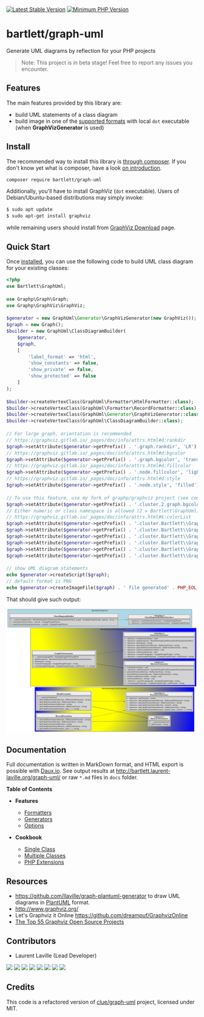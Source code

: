 [![Latest Stable Version](https://img.shields.io/packagist/v/bartlett/graph-uml.svg?style=flat-square)](https://packagist.org/packages/bartlett/graph-uml)
[![Minimum PHP Version](https://img.shields.io/badge/php-%3E%3D%207.1-8892BF.svg?style=flat-square)](https://php.net/)

# bartlett/graph-uml

Generate UML diagrams by reflection for your PHP projects

> Note: This project is in beta stage! Feel free to report any issues you encounter.

## Features

The main features provided by this library are:

* build UML statements of a class diagram
* build image in one of the [supported formats](https://graphviz.gitlab.io/_pages/doc/info/output.html) with local `dot` executable (when **GraphVizGenerator** is used)

## Install

The recommended way to install this library is [through composer](http://getcomposer.org).
If you don't know yet what is composer, have a look [on introduction](http://getcomposer.org/doc/00-intro.md).

```bash
composer require bartlett/graph-uml
```

Additionally, you'll have to install GraphViz (`dot` executable).
Users of Debian/Ubuntu-based distributions may simply invoke:

```bash
$ sudo apt update
$ sudo apt-get install graphviz
```

while remaining users should install from [GraphViz Download](http://www.graphviz.org/download/) page.

## Quick Start

Once [installed](#install), you can use the following code to build UML class diagram for your existing classes:

```php
<?php
use Bartlett\GraphUml;

use Graphp\Graph\Graph;
use Graphp\GraphViz\GraphViz;

$generator = new GraphUml\Generator\GraphVizGenerator(new GraphViz());
$graph = new Graph();
$builder = new GraphUml\ClassDiagramBuilder(
    $generator,
    $graph,
    [
        'label_format' => 'html',
        'show_constants' => false,
        'show_private' => false,
        'show_protected' => false
    ]
);

$builder->createVertexClass(GraphUml\Formatter\HtmlFormatter::class);
$builder->createVertexClass(GraphUml\Formatter\RecordFormatter::class);
$builder->createVertexClass(GraphUml\Generator\GraphVizGenerator::class);
$builder->createVertexClass(GraphUml\ClassDiagramBuilder::class);

// For large graph, orientation is recommended
// https://graphviz.gitlab.io/_pages/doc/info/attrs.html#d:rankdir
$graph->setAttribute($generator->getPrefix() . '.graph.rankdir', 'LR');
// https://graphviz.gitlab.io/_pages/doc/info/attrs.html#d:bgcolor
$graph->setAttribute($generator->getPrefix() . '.graph.bgcolor', 'transparent');
// https://graphviz.gitlab.io/_pages/doc/info/attrs.html#d:fillcolor
$graph->setAttribute($generator->getPrefix() . '.node.fillcolor', 'lightgrey');
// https://graphviz.gitlab.io/_pages/doc/info/attrs.html#d:style
$graph->setAttribute($generator->getPrefix() . '.node.style', 'filled');

// To use this feature, use my fork of graphp/graphviz project (see composer.json)
$graph->setAttribute($generator->getPrefix() . '.cluster.2.graph.bgcolor', 'lightblue');
// Either numeric or class namespace is allowed (2 = Bartlett\GraphUml)
// https://graphviz.gitlab.io/_pages/doc/info/attrs.html#k:colorList
$graph->setAttribute($generator->getPrefix() . '.cluster.Bartlett\\GraphUml\\Generator.graph.style', 'filled');
$graph->setAttribute($generator->getPrefix() . '.cluster.Bartlett\\GraphUml\\Generator.graph.fillcolor', 'yellow:blue');
$graph->setAttribute($generator->getPrefix() . '.cluster.Bartlett\\GraphUml\\Generator.graph.gradientangle', 45);
$graph->setAttribute($generator->getPrefix() . '.cluster.Bartlett\\GraphUml\\Formatter.graph.style', 'radial');
$graph->setAttribute($generator->getPrefix() . '.cluster.Bartlett\\GraphUml\\Formatter.graph.fillcolor', 'yellow:blue');
$graph->setAttribute($generator->getPrefix() . '.cluster.Bartlett\\GraphUml\\Formatter.graph.gradientangle', 180);

// show UML diagram statements
echo $generator->createScript($graph);
// default format is PNG
echo $generator->createImageFile($graph) . ' file generated' . PHP_EOL;
```

That should give such output:

![GraPHP UML Application](./docs/app2.png)

## Documentation

Full documentation is written in MarkDown format, and HTML export is possible with [Daux.io](https://github.com/dauxio/daux.io).
See output results at http://bartlett.laurent-laville.org/graph-uml/ or raw `*.md` files in `docs` folder.

**Table of Contents**

* **Features**
  - [Formatters](docs/01_Features/Formatters.md)
  - [Generators](docs/01_Features/Generators.md)
  - [Options](docs/01_Features/Options.md)

* **Cookbook**
  - [Single Class](docs/02_Cookbook/Single_Class.md)
  - [Multiple Classes](docs/02_Cookbook/Multiple_Classes.md)
  - [PHP Extensions](docs/02_Cookbook/Php_Extensions.md)

## Resources

* https://github.com/llaville/graph-plantuml-generator to draw UML diagrams in [PlantUML](https://plantuml.com/) format.
* http://www.graphviz.org/
* Let's Graphviz it Online https://github.com/dreampuf/GraphvizOnline
* [The Top 55 Graphviz Open Source Projects](https://awesomeopensource.com/projects/graphviz)

## Contributors

* Laurent Laville (Lead Developer)

[![](https://sourcerer.io/fame/llaville/llaville/graph-uml/images/0)](https://sourcerer.io/fame/llaville/llaville/graph-uml/links/0)
[![](https://sourcerer.io/fame/llaville/llaville/graph-uml/images/1)](https://sourcerer.io/fame/llaville/llaville/graph-uml/links/1)
[![](https://sourcerer.io/fame/llaville/llaville/graph-uml/images/2)](https://sourcerer.io/fame/llaville/llaville/graph-uml/links/2)
[![](https://sourcerer.io/fame/llaville/llaville/graph-uml/images/3)](https://sourcerer.io/fame/llaville/llaville/graph-uml/links/3)
[![](https://sourcerer.io/fame/llaville/llaville/graph-uml/images/4)](https://sourcerer.io/fame/llaville/llaville/graph-uml/links/4)
[![](https://sourcerer.io/fame/llaville/llaville/graph-uml/images/5)](https://sourcerer.io/fame/llaville/llaville/graph-uml/links/5)
[![](https://sourcerer.io/fame/llaville/llaville/graph-uml/images/6)](https://sourcerer.io/fame/llaville/llaville/graph-uml/links/6)
[![](https://sourcerer.io/fame/llaville/llaville/graph-uml/images/7)](https://sourcerer.io/fame/llaville/llaville/graph-uml/links/7)

## Credits

This code is a refactored version of [clue/graph-uml](https://github.com/clue/graph-uml) project, licensed under MIT.
